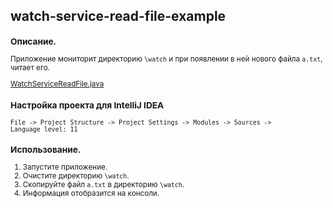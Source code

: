 ## watch-service-read-file-example

<small>

### Описание.
Приложение мониторит директорию `\watch` и при появлении в ней нового файла `a.txt`, читает его.

[WatchServiceReadFile.java](https://github.com/aykononov/watch-service-read-file-example/tree/main/src/main/java/WatchServiceReadFile.java "https://github.com/aykononov/watch-service-read-file-example/tree/main/src/main/java/WatchServiceReadFile.java")

### Настройка проекта для IntelliJ IDEA

```
File -> Project Structure -> Project Settings -> Modules -> Sources -> 
Language level: 11
```

### Использование.

1. Запустите приложение.
2. Очистите директорию `\watch`.
2. Скопируйте файл `a.txt` в директорию `\watch`.
3. Информация отобразится на консоли.

</small>
